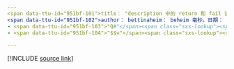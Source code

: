 ```yaml
---
<span data-ttu-id="951bf-101">title： "description 中的 return 和 fail 语句 Q# " 说明：了解如何在中使用 "return" 和 "fail" 语句 Q# 来结束子程序或程序。</span><span class="sxs-lookup"><span data-stu-id="951bf-101">title: "The return and fail statements in Q#" description: Learn about using the 'return' and 'fail' statements in Q# to end a subroutine or program.</span></span>
<span data-ttu-id="951bf-102">author： bettinaheim： beheim 毫秒。日期： 10/07/2020 ms. 主题：引用 uid： qsharp。 returnsandtermination 非 loc：</span><span class="sxs-lookup"><span data-stu-id="951bf-102">author: bettinaheim ms.author: beheim ms.date: 10/07/2020 ms.topic: reference uid: microsoft.quantum.qsharp.returnsandtermination no-loc:</span></span>
- <span data-ttu-id="951bf-103">"Q#"</span><span class="sxs-lookup"><span data-stu-id="951bf-103">"Q#"</span></span>
- <span data-ttu-id="951bf-104">"$$v"</span><span class="sxs-lookup"><span data-stu-id="951bf-104">"$$v"</span></span>

---
```


<!---
# Returns and termination in Q#
-->

[!INCLUDE [source link](~/includes/qsharp-language/Specifications/Language/2_Statements/ReturnsAndTermination.md)]


